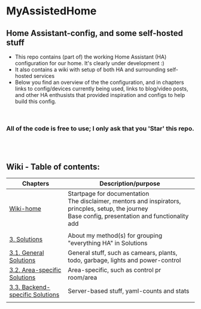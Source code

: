 # MyAssistedHome 
## Home Assistant-config, and some self-hosted stuff


- This repo contains (part of) the working Home Assistant (HA) configuration for our home. It's clearly under development :)
- It also contains a wiki with setup of both HA and surrounding self-hosted services
- Below you find an overview of the the configuration, and in chapters links to config/devices currently being used, links to blog/video posts, and other HA enthusists that provided inspiration and configs to help build this config. 
<br />

### All of the code is free to use; I only ask that you 'Star' this repo.

<br />

<br />

## Wiki - Table of contents:
|Chapters   |Description/purpose |
| ----------| ----------------------------- |
|[Wiki-home](https://github.com/ArveVM/MyAssistedHome/wiki/Home)| Startpage for documentation <br /> The disclaimer, mentors and inspirators, princples, setup, the journey <br /> Base config, presentation and functionality add|
|||
|[3. Solutions](https://github.com/ArveVM/MyAssistedHome/wiki/3-Solutions)   |About my method(s) for grouping "everything HA" in Solutions|
|[3.1. General Solutions](https://github.com/ArveVM/MyAssistedHome/wiki/3-Solutions#general-solutions) | General stuff, such as camears, plants, todo, garbage, lights and power-control|
|[3.2. Area-specific Solutions](https://github.com/ArveVM/MyAssistedHome/wiki/3-Solutions#area-specific-solutions) | Area-specific, such as control pr room/area|
|[3.3. Backend-specific Solutions](https://github.com/ArveVM/MyAssistedHome/wiki/3-Solutions#backend-solutions) | Server-based stuff, yaml-counts and stats |
|||
<br />
<br />
